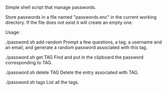 Simple shell script that manage passwords.

Store passwords in a file named "passwords.enc" in the current working
directory. If the file does not exist it will create an empty one.

Usage:
  
./password.sh add-random
Prompt a few questions, a tag, a username and an email, and
generate a random password associated with this tag.

./password.sh get TAG
Find and put in the clipboard the password corresponding to TAG.

./password.sh delete TAG
Delete the entry associated with TAG.

./password.sh tags
List all the tags.
